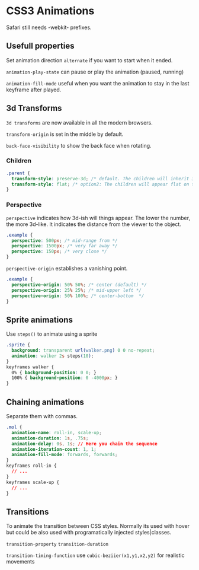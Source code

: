 # CSS3 Animations

<!-- toc -->

Safari still needs -webkit- prefixes.

## Usefull properties

Set animation direction `alternate` if you want to start when it ended.

`animation-play-state` can pause or play the animation (paused, running)

`animation-fill-mode` useful when you want the animation to stay in the last keyframe after played.

## 3d Transforms

`3d transforms` are now available in all the modern browsers.

`transform-origin` is set in the middle by default.

`back-face-visibility` to show the back face when rotating.

[](codepen://cuadraman/QbZqem)

[](codepen://cuadraman/XbdoGa?height=440)

### Children

```css
.parent {
  transform-style: preserve-3d; /* default. The children will inherit 3d styles */
  transform-style: flat; /* option2: The children will appear flat on the parent surface */
}
``` 

### Perspective
`perspective` indicates how 3d-ish will things appear. The lower the number, the more 3d-like.
It indicates the distance from the viewer to the object.

```css
.example {
  perspective: 500px; /* mid-range from */
  perspective: 1500px; /* very far away */
  perspective: 150px; /* very close */
}
``` 

`perspective-origin` establishes a vanishing point. 
```css
.example {
  perspective-origin: 50% 50%; /* center (default) */
  perspective-origin: 25% 25%; /* mid-upper left */
  perspective-origin: 50% 100%; /* center-bottom  */
}
```

## Sprite animations

Use `steps()` to animate using a sprite
```css
.sprite {
  background: transparent url(walker.png) 0 0 no-repeat;
  animation: walker 2s steps(10);
}
keyframes walker {
  0% { background-position: 0 0; }
  100% { background-position: 0 -4000px; }
}
```

## Chaining animations

Separate them with commas.

```css
.mol {
  animation-name: roll-in, scale-up;
  animation-duration: 1s, .75s;
  animation-delay: 0s, 1s; // Here you chain the sequence
  animation-iteration-count: 1, 1;
  animation-fill-mode: forwards, forwards;
}
keyframes roll-in { 
  // ...
}
keyframes scale-up {
  // ...
}
```

## Transitions

To animate the transition between CSS styles. Normally its used with hover but could be also used with programatically injected styles|classes.

`transition-property`
`transition-duration`

`transition-timing-function`
use `cubic-beziier(x1,y1,x2,y2)` for realistic movements

